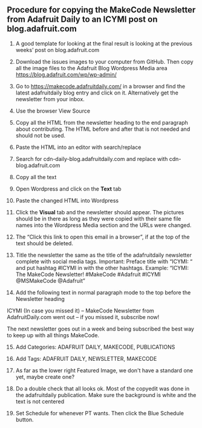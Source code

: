 ## Procedure for copying the MakeCode Newsletter from Adafruit Daily to an ICYMI post on blog.adafruit.com

1.	A good template for looking at the final result is looking at the previous weeks’ post on blog.adafruit.com

2.	Download the issues images to your computer from GitHub. Then copy all the image files to the Adafruit Blog Wordpress Media area https://blog.adafruit.com/wp/wp-admin/

3.	Go to https://makecode.adafruitdaily.com/ in a browser and find the latest adafruitdaily blog entry and click on it. Alternatively get the newsletter from your inbox.
4.	Use the browser View Source

5.	Copy all the HTML from the newsletter heading to the end paragraph about contributing. The HTML before and after that is not needed and should not be used.

6.	Paste the HTML into an editor with search/replace

7.	Search for cdn-daily-blog.adafruitdaily.com and replace with cdn-blog.adafruit.com

8.	Copy all the text

9.	Open Wordpress and click on the **Text** tab

10.	Paste the changed HTML into Wordpress 

11.	Click the **Visual** tab and the newsletter should appear. The pictures should be in there as long as they were copied with their same file names into the Wordpress Media section and the URLs were changed.

12.	The “Click this link to open this email in a browser”, if at the top of the text should be deleted.

13.	Title the newsletter the same as the title of the adafruitdaily newsletter complete with social media tags. Important: Preface title with “ICYMI: “ and put hashtag #ICYMI in with the other hashtags. Example: “ICYMI: The MakeCode Newsletter! #MakeCode #Adafruit #ICYMI @MSMakeCode @Adafruit”

14.	Add the following text in normal paragraph mode to the top before the Newsletter heading

ICYMI (In case you missed it) – MakeCode Newsletter from AdafruitDaily.com went out – if you missed it, subscribe now!

The next newsletter goes out in a week and being subscribed the best way to keep up with all things MakeCode.

15.	Add Categories: ADAFRUIT DAILY, MAKECODE, PUBLICATIONS

16.	Add Tags: ADAFRUIT DAILY, NEWSLETTER, MAKECODE

17.	As far as the lower right Featured Image, we don't have a standard one yet, maybe create one?

18.	Do a double check that all looks ok. Most of the copyedit was done in the adafruitdaily publication. Make sure the background is white and the text is not centered

19.	Set Schedule for whenever PT wants. Then click the Blue Schedule button.
